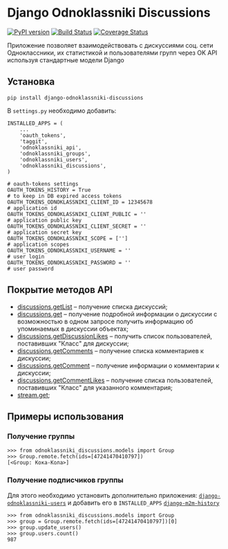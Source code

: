 Django Odnoklassniki Discussions
================================

[![PyPI version](https://badge.fury.io/py/django-odnoklassniki-discussions.png)](http://badge.fury.io/py/django-odnoklassniki-discussions) [![Build Status](https://travis-ci.org/ramusus/django-odnoklassniki-discussions.png?branch=master)](https://travis-ci.org/ramusus/django-odnoklassniki-discussions) [![Coverage Status](https://coveralls.io/repos/ramusus/django-odnoklassniki-discussions/badge.png?branch=master)](https://coveralls.io/r/ramusus/django-odnoklassniki-discussions)

Приложение позволяет взаимодействовать с дискуссиями соц. сети Одноклассники, их статистикой и пользователями групп через OK API используя стандартные модели Django

Установка
---------

    pip install django-odnoklassniki-discussions

В `settings.py` необходимо добавить:

    INSTALLED_APPS = (
        ...
        'oauth_tokens',
        'taggit',
        'odnoklassniki_api',
        'odnoklassniki_groups',
        'odnoklassniki_users',
        'odnoklassniki_discussions',
    )

    # oauth-tokens settings
    OAUTH_TOKENS_HISTORY = True                                             # to keep in DB expired access tokens
    OAUTH_TOKENS_ODNOKLASSNIKI_CLIENT_ID = 12345678                         # application id
    OAUTH_TOKENS_ODNOKLASSNIKI_CLIENT_PUBLIC = ''                           # application public key
    OAUTH_TOKENS_ODNOKLASSNIKI_CLIENT_SECRET = ''                           # application secret key
    OAUTH_TOKENS_ODNOKLASSNIKI_SCOPE = ['']                                 # application scopes
    OAUTH_TOKENS_ODNOKLASSNIKI_USERNAME = ''                                # user login
    OAUTH_TOKENS_ODNOKLASSNIKI_PASSWORD = ''                                # user password

Покрытие методов API
--------------------

* [discussions.getList](http://apiok.ru/wiki/display/api/discussions.getList) – получение списка дискуссий;
* [discussions.get](http://apiok.ru/wiki/display/api/discussions.get) – получение подробной информации о дискуссии с возможностью в одном запросе получить информацию об упоминаемых в дискуссии объектах;
* [discussions.getDiscussionLikes](http://apiok.ru/wiki/display/api/discussions.getDiscussionLikes) – получить список пользователей, поставивших "Класс" для дискуссии;
* [discussions.getComments](http://apiok.ru/wiki/display/api/discussions.getComments) – получение списка комментариев к дискуссии;
* [discussions.getComment](http://apiok.ru/wiki/display/api/discussions.getComment) – получение информации о комментарии к дискуссии;
* [discussions.getCommentLikes](http://apiok.ru/wiki/display/api/discussions.getCommentLikes) – получение списка пользователей, поставивших "Класс" для указанного комментария;
* [stream.get](http://apiok.ru/wiki/display/api/stream.get);

Примеры использования
---------------------

### Получение группы

    >>> from odnoklassniki_discussions.models import Group
    >>> Group.remote.fetch(ids=[47241470410797])
    [<Group: Кока-Кола>]

### Получение подписчиков группы

Для этого необходимо установить дополнительно приложения:
[`django-odnoklassniki-users`](http://github.com/ramusus/django-odnoklassniki-users/) и добавить его в `INSTALLED_APPS`
[`django-m2m-history`](http://github.com/ramusus/django-m2m-history/)

    >>> from odnoklassniki_discussions.models import Group
    >>> group = Group.remote.fetch(ids=[47241470410797])[0]
    >>> group.update_users()
    >>> group.users.count()
    987